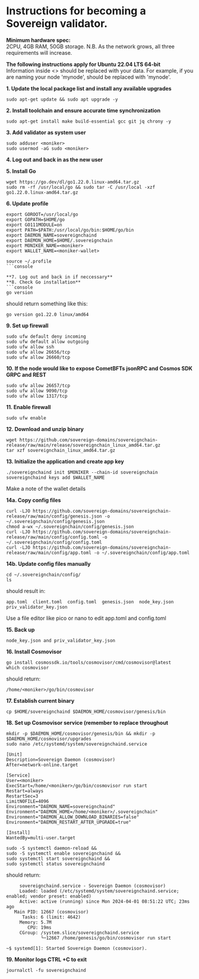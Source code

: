 # Instructions for becoming a Sovereign validator.

**Minimum hardware spec:**  
2CPU, 4GB RAM, 50GB storage. N.B. As the network grows, all three requirements will increase.

**The following instructions apply for Ubuntu 22.04 LTS 64-bit**  
Information inside <> should be replaced with your data. For example, if you are naming your node 'mynode', <moniker> should be replaced with 'mynode'.


**1. Update the local package list and install any available upgrades**

```console
sudo apt-get update && sudo apt upgrade -y
```

**2. Install toolchain and ensure accurate time synchronization**

```console
sudo apt-get install make build-essential gcc git jq chrony -y
```

**3. Add validator as system user**

```console
sudo adduser <moniker>
sudo usermod -aG sudo <moniker>
```

**4. Log out and back in as the new user**

**5. Install Go**

```console
wget https://go.dev/dl/go1.22.0.linux-amd64.tar.gz
sudo rm -rf /usr/local/go && sudo tar -C /usr/local -xzf go1.22.0.linux-amd64.tar.gz
```

**6. Update profile**

```console
export GOROOT=/usr/local/go
export GOPATH=$HOME/go
export GO111MODULE=on
export PATH=$PATH:/usr/local/go/bin:$HOME/go/bin
export DAEMON_NAME=sovereignchaind
export DAEMON_HOME=$HOME/.sovereignchain
export MONIKER_NAME=<moniker>
export WALLET_NAME=<moniker-wallet>
```

````console
source ~/.profile
```console

**7. Log out and back in if neccessary**
**8. Check Go installation**
```console
go version
````
should return something like this:
```console
go version go1.22.0 linux/amd64
```

**9. Set up firewall**
```console
sudo ufw default deny incoming
sudo ufw default allow outgoing
sudo ufw allow ssh
sudo ufw allow 26656/tcp
sudo ufw allow 26660/tcp
```

**10. If the node would like to expose CometBFTs jsonRPC and Cosmos SDK GRPC and REST**

```console
sudo ufw allow 26657/tcp
sudo ufw allow 9090/tcp
sudo ufw allow 1317/tcp
```

**11. Enable firewall**

```console
sudo ufw enable
```

**12. Download and unzip binary**

```console
wget https://github.com/sovereign-domains/sovereignchain-release/raw/main/release/sovereignchain_linux_amd64.tar.gz
tar xzf sovereignchain_linux_amd64.tar.gz
```

**13. Initialize the application and create app key**

```console
./sovereignchaind init $MONIKER --chain-id sovereignchain
sovereignchaind keys add $WALLET_NAME
```
Make a note of the wallet details

**14a. Copy config files**

```console
curl -LJO https://github.com/sovereign-domains/sovereignchain-release/raw/main/config/genesis.json -o ~/.sovereignchain/config/genesis.json
chmod a-wx ~/.sovereignchain/config/genesis.json
curl -LJO https://github.com/sovereign-domains/sovereignchain-release/raw/main/config/config.toml -o ~/.sovereignchain/config/config.toml
curl -LJO https://github.com/sovereign-domains/sovereignchain-release/raw/main/config/app.toml -o ~/.sovereignchain/config/app.toml

```

**14b. Update config files manually**

```console
cd ~/.sovereignchain/config/
ls
```

should result in:

```console
app.toml  client.toml  config.toml  genesis.json  node_key.json  priv_validator_key.json
```

Use a file editor like pico or nano to edit app.toml and config.toml

**15. Back up**

```console
node_key.json and priv_validator_key.json
```

**16. Install Cosmovisor**

```console
go install cosmossdk.io/tools/cosmovisor/cmd/cosmovisor@latest
which cosmovisor
```

should return:

```console
/home/<moniker>/go/bin/cosmovisor
```

**17. Establish current binary**

```console
cp $HOME/sovereignchaind $DAEMON_HOME/cosmovisor/genesis/bin
```

**18. Set up Cosmovisor service (remember to replace <moniker> throughout**

```console
mkdir -p $DAEMON_HOME/cosmovisor/genesis/bin && mkdir -p $DAEMON_HOME/cosmovisor/upgrades
sudo nano /etc/systemd/system/sovereignchaind.service
```

```console
[Unit]
Description=Sovereign Daemon (cosmovisor)
After=network-online.target

[Service]
User=<moniker>
ExecStart=/home/<moniker>/go/bin/cosmovisor run start
Restart=always
RestartSec=3
LimitNOFILE=4096
Environment="DAEMON_NAME=sovereignchaind"
Environment="DAEMON_HOME=/home/<moniker>/.sovereignchain"
Environment="DAEMON_ALLOW_DOWNLOAD_BINARIES=false"
Environment="DAEMON_RESTART_AFTER_UPGRADE=true"

[Install]
WantedBy=multi-user.target
```

```console
sudo -S systemctl daemon-reload &&
sudo -S systemctl enable sovereignchaind &&
sudo systemctl start sovereignchaind &&
sudo systemctl status sovereignchaind
```

should return:

```console
     sovereignchaind.service - Sovereign Daemon (cosmovisor)
     Loaded: loaded (/etc/systemd/system/sovereignchaind.service; enabled; vendor preset: enabled)
     Active: active (running) since Mon 2024-04-01 08:51:22 UTC; 23ms ago
   Main PID: 12667 (cosmovisor)
      Tasks: 6 (limit: 4642)
     Memory: 5.7M
        CPU: 19ms
     CGroup: /system.slice/sovereignchaind.service
             └─12667 /home/genesis/go/bin/cosmovisor run start

~$ systemd[1]: Started Sovereign Daemon (cosmovisor).
```

**19. Monitor logs CTRL +C to exit**

```console
journalctl -fu sovereignchaind
```

